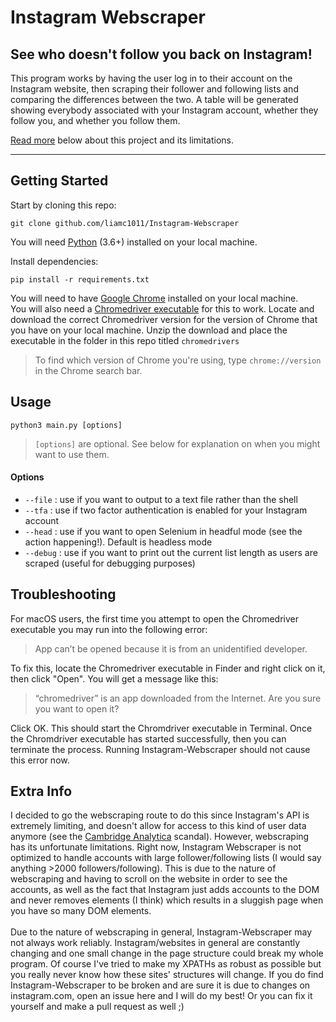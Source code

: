 # Instagram Webscraper


## See who doesn't follow you back on Instagram! 
This program works by having the user log in to their account on the Instagram website, 
then scraping their follower and following lists and comparing the differences between the two. 
A table will be generated showing everybody associated with your Instagram account, whether they follow you, and whether
you follow them.

[Read more](#extra-info) below about this project and its limitations. 

-------

## Getting Started

Start by cloning this repo: 
```shell
git clone github.com/liamc1011/Instagram-Webscraper
```
You will need [Python](https://www.python.org/downloads/) (3.6+) installed on your local machine.

Install dependencies: 
```shell
pip install -r requirements.txt
```

You will need to have [Google Chrome](https://google.com/chrome) installed on your local machine. 
<br> You will also need a [Chromedriver executable](https://chromedriver.chromium.org/downloads) for this to work. 
Locate and download the correct Chromedriver version for the version of Chrome that you have on your local machine. 
Unzip the download and place the executable in the folder in this repo titled `chromedrivers`

> To find which version of Chrome you're using, type `chrome://version` in the Chrome search bar.

## Usage
```shell
python3 main.py [options]
```
> `[options]` are optional. See below for explanation on when you might want to use them.
> 

#### Options
- `--file` : use if you want to output to a text file rather than the shell
- `--tfa` : use if two factor authentication is enabled for your Instagram account
- `--head` : use if you want to open Selenium in headful mode (see the action happening!). Default is headless mode
- `--debug` : use if you want to print out the current list length as users are scraped (useful for debugging purposes)

## Troubleshooting
For macOS users, the first time you attempt to open the Chromedriver executable you may run into the following error:
> App can’t be opened because it is from an unidentified developer.
> 
To fix this, locate the Chromedriver executable in Finder and right click on it, then click "Open". 
You will get a message like this: 
> “chromedriver” is an app downloaded from the Internet. Are you sure you want to open it?
> 

Click OK. This should start the Chromdriver executable in Terminal. 
Once the Chromdriver executable has started successfully, then you can terminate the process.
Running Instagram-Webscraper should not cause this error now.

## Extra Info
I decided to go the webscraping route to do this since Instagram's API is extremely limiting, and doesn't allow for
access to this kind of user data anymore (see the [Cambridge Analytica](https://techcrunch.com/2018/04/04/facebook-instagram-api-shut-down/) scandal).
However, webscraping has its unfortunate limitations. 
Right now, Instagram Webscraper is not optimized to handle accounts with large follower/following lists 
(I would say anything >2000 followers/following).
This is due to the nature of webscraping and having to scroll on the website in order to see the accounts, as well
as the fact that Instagram just adds accounts to the DOM and never removes elements (I think) 
which results in a sluggish page when you have so many DOM elements. 
<br><br> Due to the nature of webscraping in general, Instagram-Webscraper may not always work reliably. 
Instagram/websites in general are constantly changing and one small change in the page structure could break my whole program.
Of course I've tried to make my XPATHs as robust as possible but you really never know how these sites' structures will change.
If you do find Instagram-Webscraper to be broken and are sure it is due to changes on instagram.com, open an issue here and I will do my best! 
Or you can fix it yourself and make a pull request as well ;)
